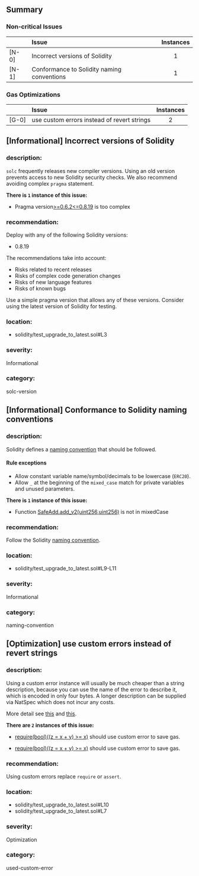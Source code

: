 ## Summary 

### Non-critical Issues

| |Issue|Instances|
|---|:---|:---:|
| [N-0] | Incorrect versions of Solidity | 1 |
| [N-1] | Conformance to Solidity naming conventions | 1 |


### Gas Optimizations

| |Issue|Instances|
|---|:---|:---:|
| [G-0] | use custom errors instead of revert strings | 2 |



## [Informational] Incorrect versions of Solidity

### description:

`solc` frequently releases new compiler versions. Using an old version prevents access to new Solidity security checks.
We also recommend avoiding complex `pragma` statement.

**There is `1` instance of this issue:**

- Pragma version[>=0.6.2<=0.8.19](solidity/test_upgrade_to_latest.sol#L3) is too complex


### recommendation:

Deploy with any of the following Solidity versions:
- 0.8.19

The recommendations take into account:
- Risks related to recent releases
- Risks of complex code generation changes
- Risks of new language features
- Risks of known bugs

Use a simple pragma version that allows any of these versions.
Consider using the latest version of Solidity for testing.

### location:
- solidity/test_upgrade_to_latest.sol#L3

### severity:
Informational

### category:
solc-version

## [Informational] Conformance to Solidity naming conventions

### description:

Solidity defines a [naming convention](https://solidity.readthedocs.io/en/v0.4.25/style-guide.html#naming-conventions) that should be followed.
#### Rule exceptions
- Allow constant variable name/symbol/decimals to be lowercase (`ERC20`).
- Allow `_` at the beginning of the `mixed_case` match for private variables and unused parameters.

**There is `1` instance of this issue:**

- Function [SafeAdd.add_v2(uint256,uint256)](solidity/test_upgrade_to_latest.sol#L9-L11) is not in mixedCase


### recommendation:
Follow the Solidity [naming convention](https://solidity.readthedocs.io/en/v0.4.25/style-guide.html#naming-conventions).

### location:
- solidity/test_upgrade_to_latest.sol#L9-L11

### severity:
Informational

### category:
naming-convention

## [Optimization] use custom errors instead of revert strings

### description:

Using a custom error instance will usually be much cheaper than a string description, because you can use the name of the error to describe it, which is encoded in only four bytes. A longer description can be supplied via NatSpec which does not incur any costs.

More detail see [this](https://gist.github.com/0xxfu/712f7965446526f8c5bc53a91d97a215) and [this](https://docs.soliditylang.org/en/latest/control-structures.html#revert).


**There are `2` instances of this issue:**

- [require(bool)((z = x + y) >= x)](solidity/test_upgrade_to_latest.sol#L10) should use custom error to save gas.

- [require(bool)((z = x + y) >= x)](solidity/test_upgrade_to_latest.sol#L7) should use custom error to save gas.


### recommendation:

Using custom errors replace `require` or `assert`.


### location:
- solidity/test_upgrade_to_latest.sol#L10
- solidity/test_upgrade_to_latest.sol#L7

### severity:
Optimization

### category:
used-custom-error
